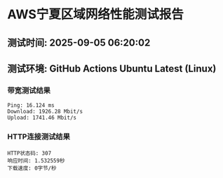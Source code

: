 # AWS宁夏区域网络性能测试报告
## 测试时间: 2025-09-05 06:20:02
## 测试环境: GitHub Actions Ubuntu Latest (Linux)

### 带宽测试结果
```
Ping: 16.124 ms
Download: 1926.28 Mbit/s
Upload: 1741.46 Mbit/s
```

### HTTP连接测试结果
```
HTTP状态码: 307
响应时间: 1.532559秒
下载速度: 0字节/秒
```

